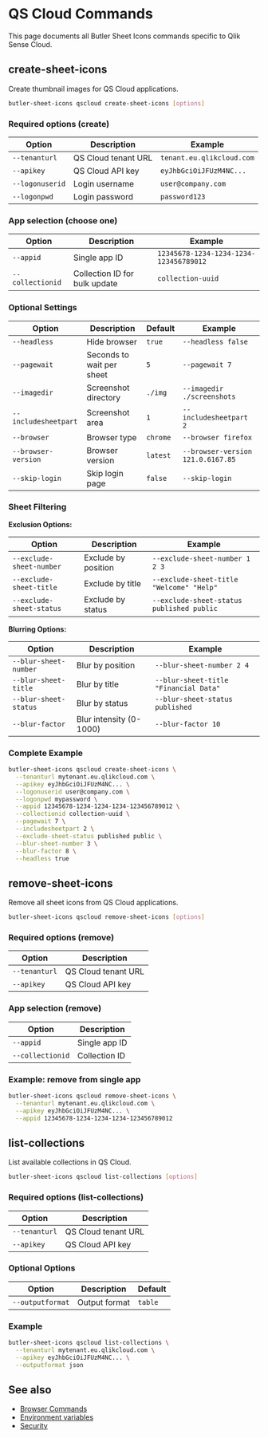 # QS Cloud Commands

This page documents all Butler Sheet Icons commands specific to Qlik Sense Cloud.

## create-sheet-icons

Create thumbnail images for QS Cloud applications.

```bash
butler-sheet-icons qscloud create-sheet-icons [options]
```

### Required options (create)

| Option          | Description         | Example                   |
| --------------- | ------------------- | ------------------------- |
| `--tenanturl`   | QS Cloud tenant URL | `tenant.eu.qlikcloud.com` |
| `--apikey`      | QS Cloud API key    | `eyJhbGciOiJFUzM4NC...`   |
| `--logonuserid` | Login username      | `user@company.com`        |
| `--logonpwd`    | Login password      | `password123`             |

### App selection (choose one)

| Option           | Description                   | Example                                |
| ---------------- | ----------------------------- | -------------------------------------- |
| `--appid`        | Single app ID                 | `12345678-1234-1234-1234-123456789012` |
| `--collectionid` | Collection ID for bulk update | `collection-uuid`                      |

### Optional Settings

| Option               | Description               | Default  | Example                           |
| -------------------- | ------------------------- | -------- | --------------------------------- |
| `--headless`         | Hide browser              | `true`   | `--headless false`                |
| `--pagewait`         | Seconds to wait per sheet | `5`      | `--pagewait 7`                    |
| `--imagedir`         | Screenshot directory      | `./img`  | `--imagedir ./screenshots`        |
| `--includesheetpart` | Screenshot area           | `1`      | `--includesheetpart 2`            |
| `--browser`          | Browser type              | `chrome` | `--browser firefox`               |
| `--browser-version`  | Browser version           | `latest` | `--browser-version 121.0.6167.85` |
| `--skip-login`       | Skip login page           | `false`  | `--skip-login`                    |

### Sheet Filtering

**Exclusion Options:**

| Option                   | Description         | Example                                   |
| ------------------------ | ------------------- | ----------------------------------------- |
| `--exclude-sheet-number` | Exclude by position | `--exclude-sheet-number 1 2 3`            |
| `--exclude-sheet-title`  | Exclude by title    | `--exclude-sheet-title "Welcome" "Help"`  |
| `--exclude-sheet-status` | Exclude by status   | `--exclude-sheet-status published public` |

**Blurring Options:**

| Option                | Description             | Example                               |
| --------------------- | ----------------------- | ------------------------------------- |
| `--blur-sheet-number` | Blur by position        | `--blur-sheet-number 2 4`             |
| `--blur-sheet-title`  | Blur by title           | `--blur-sheet-title "Financial Data"` |
| `--blur-sheet-status` | Blur by status          | `--blur-sheet-status published`       |
| `--blur-factor`       | Blur intensity (0-1000) | `--blur-factor 10`                    |

### Complete Example

```bash
butler-sheet-icons qscloud create-sheet-icons \
  --tenanturl mytenant.eu.qlikcloud.com \
  --apikey eyJhbGciOiJFUzM4NC... \
  --logonuserid user@company.com \
  --logonpwd mypassword \
  --appid 12345678-1234-1234-1234-123456789012 \
  --collectionid collection-uuid \
  --pagewait 7 \
  --includesheetpart 2 \
  --exclude-sheet-status published public \
  --blur-sheet-number 3 \
  --blur-factor 8 \
  --headless true
```

## remove-sheet-icons

Remove all sheet icons from QS Cloud applications.

```bash
butler-sheet-icons qscloud remove-sheet-icons [options]
```

### Required options (remove)

| Option        | Description         |
| ------------- | ------------------- |
| `--tenanturl` | QS Cloud tenant URL |
| `--apikey`    | QS Cloud API key    |

### App selection (remove)

| Option           | Description   |
| ---------------- | ------------- |
| `--appid`        | Single app ID |
| `--collectionid` | Collection ID |

### Example: remove from single app

```bash
butler-sheet-icons qscloud remove-sheet-icons \
  --tenanturl mytenant.eu.qlikcloud.com \
  --apikey eyJhbGciOiJFUzM4NC... \
  --appid 12345678-1234-1234-1234-123456789012
```

## list-collections

List available collections in QS Cloud.

```bash
butler-sheet-icons qscloud list-collections [options]
```

### Required options (list-collections)

| Option        | Description         |
| ------------- | ------------------- |
| `--tenanturl` | QS Cloud tenant URL |
| `--apikey`    | QS Cloud API key    |

### Optional Options

| Option           | Description   | Default |
| ---------------- | ------------- | ------- |
| `--outputformat` | Output format | `table` |

### Example

```bash
butler-sheet-icons qscloud list-collections \
  --tenanturl mytenant.eu.qlikcloud.com \
  --apikey eyJhbGciOiJFUzM4NC... \
  --outputformat json
```

## See also

- [Browser Commands](/reference/browser)
- [Environment variables](/guide/concepts/environment-variables)
- [Security](/reference/security)
